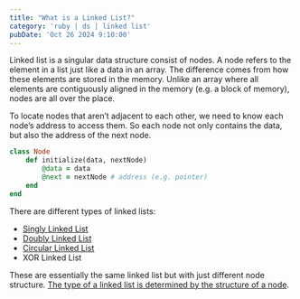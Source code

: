 ```yaml
---
title: "What is a Linked List?"
category: 'ruby | ds | linked list'
pubDate: 'Oct 26 2024 9:10:00'
---
```


Linked list is a singular data structure consist of nodes. A node refers to the element in a list just like a data in an array. The difference comes from how these elements are stored in the memory. Unlike an array where all elements are contiguously aligned in the memory (e.g. a block of memory), nodes are all over the place.

To locate nodes that aren’t adjacent to each other, we need to know each node’s address to access them. So each node not only contains the data, but also the address of the next node.

```rb
class Node
	def initialize(data, nextNode)
		@data = data
		@next = nextNode # address (e.g. pointer)
	end
end
```

There are different types of linked lists:
- [Singly Linked List](/note/what-is-a-singly-linked-list)
- [Doubly Linked List](/note/what-is-a-doubly-linked-list)
- [Circular Linked List](/note/what-is-a-circular-linked-list)
- XOR Linked List

These are essentially the same linked list but with just different node structure. [The type of a linked list is determined by the structure of a node](/note/the-type-of-a-linked-list-is-determined-by-the-structure-of-a-node/).